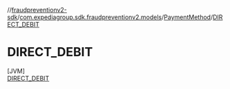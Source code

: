 //[fraudpreventionv2-sdk](../../../../index.md)/[com.expediagroup.sdk.fraudpreventionv2.models](../../index.md)/[PaymentMethod](../index.md)/[DIRECT_DEBIT](index.md)

# DIRECT_DEBIT

[JVM]\
[DIRECT_DEBIT](index.md)
